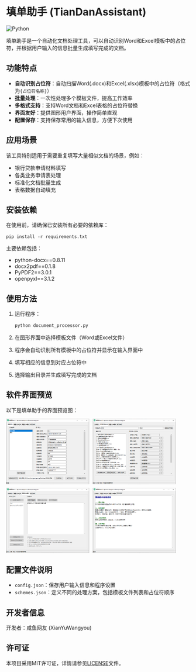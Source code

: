 
# 填单助手 (TianDanAssistant)

![Python](https://img.shields.io/badge/python-3.7%2B-blue)

填单助手是一个自动化文档处理工具，可以自动识别Word和Excel模板中的占位符，并根据用户输入的信息批量生成填写完成的文档。

## 功能特点

- **自动识别占位符**：自动扫描Word(.docx)和Excel(.xlsx)模板中的占位符（格式为`{占位符名称}`）
- **批量处理**：一次性处理多个模板文件，提高工作效率
- **多格式支持**：支持Word文档和Excel表格的占位符替换
- **界面友好**：提供图形用户界面，操作简单直观
- **配置保存**：支持保存常用的输入信息，方便下次使用

## 应用场景

该工具特别适用于需要重复填写大量相似文档的场景，例如：

- 银行贷款申请材料填写
- 各类业务申请表处理
- 标准化文档批量生成
- 表格数据自动填充

## 安装依赖

在使用前，请确保已安装所有必要的依赖库：

```
pip install -r requirements.txt
```

主要依赖包括：
- python-docx==0.8.11
- docx2pdf==0.1.8
- PyPDF2==3.0.1
- openpyxl==3.1.2

## 使用方法

1. 运行程序：
   ```bash
   python document_processor.py
   ```

2. 在图形界面中选择模板文件（Word或Excel文件）

3. 程序会自动识别所有模板中的占位符并显示在输入界面中

4. 填写相应的信息到对应占位符中

5. 选择输出目录并生成填写完成的文档

## 软件界面预览

以下是填单助手的界面预览图：

<div style="display: flex; flex-wrap: wrap; gap: 10px;">
  <img src="images/pic1.PNG" alt="主界面" style="width: 45%;">
  <img src="images/pic2.PNG" alt="占位符识别界面" style="width: 45%;">
  <img src="images/pic3.PNG" alt="信息填写界面" style="width: 45%;">
  <img src="images/pic4.PNG" alt="处理完成界面" style="width: 45%;">
</div>

## 配置文件说明

- `config.json`：保存用户输入信息和程序设置
- `schemes.json`：定义不同的处理方案，包括模板文件列表和占位符顺序

## 开发者信息

开发者：咸鱼网友 (XianYuWangyou)

## 许可证

本项目采用MIT许可证，详情请参见[LICENSE](LICENSE)文件。